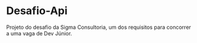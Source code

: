 # Desafio-Api
Projeto do desafio da Sigma Consultoria, um dos requisitos para concorrer a uma vaga de Dev Júnior.

